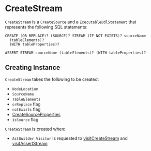 # CreateStream

`CreateStream` is a `CreateSource` and a `ExecutableDdlStatement` that represents the following SQL statements:

```text
CREATE (OR REPLACE)? (SOURCE)? STREAM (IF NOT EXISTS)? sourceName
  (tableElements)?
  (WITH tableProperties)?
```

```text
ASSERT STREAM sourceName (tableElements)? (WITH tableProperties)?
```

## Creating Instance

`CreateStream` takes the following to be created:

* <span id="location"> `NodeLocation`
* <span id="name"> `SourceName`
* <span id="elements"> `TableElements`
* <span id="orReplace"> `orReplace` flag
* <span id="notExists"> `notExists` flag
* <span id="properties"> [CreateSourceProperties](CreateSourceProperties.md)
* <span id="isSource"> `isSource` flag

`CreateStream` is created when:

* `AstBuilder.Visitor` is requested to [visitCreateStream](AstBuilder.md#visitCreateStream) and [visitAssertStream](AstBuilder.md#visitAssertStream)
